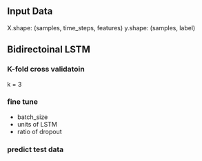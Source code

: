 ## Input Data

X.shape: (samples, time_steps, features)
y.shape: (samples, label)



## Bidirectoinal LSTM

### K-fold cross validatoin

k = 3

### fine tune

* batch_size
* units of LSTM
* ratio of dropout

### predict test data




